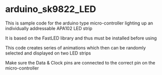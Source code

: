 # arduino_sk9822_LED
This is sample code for the arduino type micro-controller lighting up an individually addressable APA102 LED strip

It is based on the FastLED library and thus must be installed before using

This code creates series of animations which then can be randomly selected and displayed on two LED strips

Make sure the Data & Clock pins are connected to the correct pin on the micro-controller
